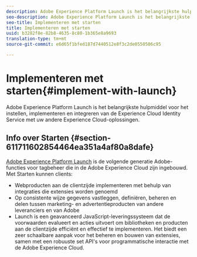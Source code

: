 ```yaml
---
description: Adobe Experience Platform Launch is het belangrijkste hulpmiddel voor het instellen, implementeren en integreren van de Experience Cloud Identity Service met uw andere Experience Cloud-oplossingen.
seo-description: Adobe Experience Platform Launch is het belangrijkste hulpmiddel voor het instellen, implementeren en integreren van de Experience Cloud Identity Service met uw andere Experience Cloud-oplossingen.
seo-title: Implementeren met starten
title: Implementeren met starten
uuid: b3282f8e-82b8-4635-8c80-1b365e8a9693
translation-type: tm+mt
source-git-commit: e6d65f1bfed187d7440512e8f3c2de0550506c95

---
```



# Implementeren met starten{#implement-with-launch}

Adobe Experience Platform Launch is het belangrijkste hulpmiddel voor het instellen, implementeren en integreren van de Experience Cloud Identity Service met uw andere Experience Cloud-oplossingen.

## Info over Starten {#section-611711602854464ea351a4af80a8dafe}

[Adobe Experience Platform Launch](https://docs.adobelaunch.com/) is de volgende generatie Adobe-functies voor tagbeheer die in de Adobe Experience Cloud zijn ingebouwd. Met Starten kunnen clients:

* Webproducten aan de clientzijde implementeren met behulp van integraties die extensies worden genoemd
* Op consistente wijze gegevens vastleggen, definiëren, beheren en delen tussen marketing- en advertentieproducten van andere leveranciers en van Adobe
* Launch is een geavanceerd JavaScript-leveringssysteem dat de voorwaarden evalueert en acties uitvoert om bibliotheken en producten aan de clientzijde efficiënt en effectief te implementeren. Het biedt een zeer schaalbare aanpak voor het beheren en bouwen van extensies, samen met een robuuste set API&#39;s voor programmatische interactie met de Adobe Experience Cloud.

